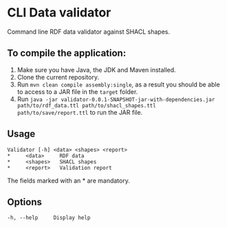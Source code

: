 # CLI Data validator
Command line RDF data validator against SHACL shapes.

## To compile the application:
1. Make sure you have Java, the JDK and Maven installed.
2. Clone the current repository.
3. Run `mvn clean compile assembly:single`, as a result you should be able to access to a JAR file in the `target` folder.
4. Run `java -jar validator-0.0.1-SNAPSHOT-jar-with-dependencies.jar path/to/rdf_data.ttl path/to/shacl_shapes.ttl path/to/save/report.ttl` to run the JAR file.

## Usage
    Validator [-h] <data> <shapes> <report>
    *     <data>     RDF data
    *     <shapes>   SHACL shapes
    *     <report>   Validation report

The fields marked with an \* are mandatory.

## Options
    -h, --help     Display help
